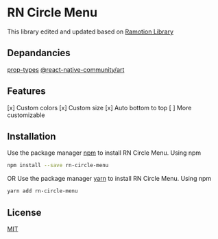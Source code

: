 # RN Circle Menu 

This library edited and updated based on [Ramotion Library](https://github.com/Ramotion/react-native-circle-menu)


## Depandancies  
[prop-types](https://www.npmjs.com/package/prop-types)
[@react-native-community/art](https://www.npmjs.com/package/@react-native-community/art)


## Features
[x] Custom colors
[x] Custom size
[x] Auto bottom to top 
[ ] More customizable 



## Installation 

Use the package manager [npm](https://www.npmjs.com/) to install RN Circle Menu. 
Using npm 
```bash
npm install --save rn-circle-menu
```

OR 
Use the package manager [yarn](https://classic.yarnpkg.com/en/docs/install/) to install RN Circle Menu. 
Using npm 
```bash
yarn add rn-circle-menu
```




## License
[MIT](https://choosealicense.com/licenses/mit/)
